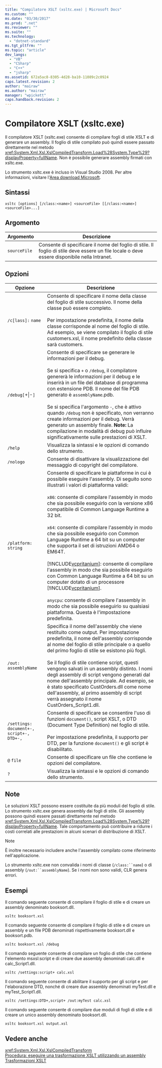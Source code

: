 ```yaml
---
title: "Compilatore XSLT (xsltc.exe) | Microsoft Docs"
ms.custom: ""
ms.date: "03/30/2017"
ms.prod: ".net"
ms.reviewer: ""
ms.suite: ""
ms.technology: 
  - "dotnet-standard"
ms.tgt_pltfrm: ""
ms.topic: "article"
dev_langs: 
  - "VB"
  - "CSharp"
  - "C++"
  - "jsharp"
ms.assetid: 672a5ac8-8305-4d28-ba10-11089c2c0924
caps.latest.revision: 2
author: "mairaw"
ms.author: "mairaw"
manager: "wpickett"
caps.handback.revision: 2
---
```

# Compilatore XSLT (xsltc.exe)
Il compilatore XSLT \(xsltc.exe\) consente di compilare fogli di stile XSLT e di generare un assembly.  Il foglio di stile compilato può quindi essere passato direttamente nel metodo <xref:System.Xml.Xsl.XslCompiledTransform.Load%28System.Type%29?displayProperty=fullName>.  Non è possibile generare assembly firmati con xsltc.exe.  
  
 Lo strumento xsltc.exe è incluso in Visual Studio 2008.  Per altre informazioni, visitare l'[Area download Microsoft](http://go.microsoft.com/fwlink/?LinkId=89463).  
  
## Sintassi  
  
```  
xsltc [options] [/class:<name>] <sourceFile> [[/class:<name>] <sourceFile>...]  
```  
  
## Argomento  
  
|Argomento|Descrizione|  
|---------------|-----------------|  
|`sourceFile`|Consente di specificare il nome del foglio di stile.  Il foglio di stile deve essere un file locale o deve essere disponibile nella Intranet.|  
  
## Opzioni  
  
|Opzione|Descrizione|  
|-------------|-----------------|  
|`/c[lass]:` `name`|Consente di specificare il nome della classe del foglio di stile successivo.  Il nome della classe può essere completo.<br /><br /> Per impostazione predefinita, il nome della classe corrisponde al nome del foglio di stile.  Ad esempio, se viene compilato il foglio di stile customers.xsl, il nome predefinito della classe sarà customers.|  
|`/debug[`\+&#124;\-`]`|Consente di specificare se generare le informazioni per il debug.<br /><br /> Se si specifica `+` o `/debug`, il compilatore genererà le informazioni per il debug e le inserirà in un file del database di programma con estensione PDB.  Il nome del file PDB generato è `assemblyName`.pdb.<br /><br /> Se si specifica l'argomento `-`, che è attivo quando `/debug` non è specificato, non verranno create informazioni per il debug.  Verrà generato un assembly finale. **Note:**  La compilazione in modalità di debug può influire significativamente sulle prestazioni di XSLT.|  
|`/help`|Visualizza la sintassi e le opzioni di comando dello strumento.|  
|`/nologo`|Consente di disattivare la visualizzazione del messaggio di copyright del compilatore.|  
|`/platform:` `string`|Consente di specificare le piattaforme in cui è possibile eseguire l'assembly.  Di seguito sono illustrati i valori di piattaforma validi:<br /><br /> `x86`: consente di compilare l'assembly in modo che sia possibile eseguirlo con la versione x86 compatibile di Common Language Runtime a 32 bit.<br /><br /> `x64`: consente di compilare l'assembly in modo che sia possibile eseguirlo con Common Language Runtime a 64 bit su un computer che supporta il set di istruzioni AMD64 o EM64T.<br /><br /> [!INCLUDE[vcpritanium](../../../../includes/vcpritanium-md.md)]: consente di compilare l'assembly in modo che sia possibile eseguirlo con Common Language Runtime a 64 bit su un computer dotato di un processore [!INCLUDE[vcpritanium](../../../../includes/vcpritanium-md.md)].<br /><br /> `anycpu`: consente di compilare l'assembly in modo che sia possibile eseguirlo su qualsiasi piattaforma.  Questa è l'impostazione predefinita.|  
|`/out:` `assemblyName`|Specifica il nome dell'assembly che viene restituito come output.  Per impostazione predefinita, il nome dell'assembly corrisponde al nome del foglio di stile principale o a quello del primo foglio di stile se esistono più fogli.<br /><br /> Se il foglio di stile contiene script, questi vengono salvati in un assembly distinto.  I nomi degli assembly di script vengono generati dal nome dell'assembly principale.  Ad esempio, se è stato specificato CustOrders.dll come nome dell'assembly, al primo assembly di script verrà assegnato il nome CustOrders\_Script1.dll.|  
|`/settings:` `document+-, script+-, DTD+-,`|Consente di specificare se consentire l'uso di funzioni `document()`, script XSLT, o DTD \(Document Type Definition\) nel foglio di stile.<br /><br /> Per impostazione predefinita, il supporto per DTD, per la funzione `document()` e gli script è disabilitato.|  
|`@` `file`|Consente di specificare un file che contiene le opzioni del compilatore.|  
|`?`|Visualizza la sintassi e le opzioni di comando dello strumento.|  
  
## Note  
 Le soluzioni XSLT possono essere costituite da più moduli del foglio di stile.  Lo strumento xsltc.exe genera assembly dai fogli di stile.  Gli assembly possono quindi essere passati direttamente nel metodo <xref:System.Xml.Xsl.XslCompiledTransform.Load%28System.Type%29?displayProperty=fullName>.  Tale comportamento può contribuire a ridurre i costi correlati alle prestazioni in alcuni scenari di distribuzione di XSLT.  
  
> [!NOTE]
>  È inoltre necessario includere anche l'assembly compilato come riferimento nell'applicazione.  
  
 Lo strumento xsltc.exe non convalida i nomi di classe \(`/class:``name`\) o di assembly \(`/out:``assemblyName`\).  Se i nomi non sono validi, CLR genera errori.  
  
## Esempi  
 Il comando seguente consente di compilare il foglio di stile e di creare un assembly denominato booksort.dll.  
  
```  
xsltc booksort.xsl  
```  
  
 Il comando seguente consente di compilare il foglio di stile e di creare un assembly e un file PDB denominati rispettivamente booksort.dll e booksort.pdb.  
  
```  
xsltc booksort.xsl /debug  
```  
  
 Il comando seguente consente di compilare un foglio di stile che contiene l'elemento msxsl:script e di creare due assembly denominati calc.dll e calc\_Script1.dll.  
  
```  
xsltc /settings:script+ calc.xsl  
```  
  
 Il comando seguente consente di abilitare il supporto per gli script e per l'elaborazione DTD, nonché di creare due assembly denominati myTest.dll e myTest\_Script1.dll.  
  
```  
xsltc /settings:DTD+,script+ /out:myTest calc.xsl  
```  
  
 Il comando seguente consente di compilare due moduli di fogli di stile e di creare un unico assembly denominato booksort.dll.  
  
```  
xsltc booksort.xsl output.xsl  
```  
  
## Vedere anche  
 <xref:System.Xml.Xsl.XslCompiledTransform>   
 [Procedura: eseguire una trasformazione XSLT utilizzando un assembly](../../../../docs/standard/data/xml/how-to-perform-an-xslt-transformation-by-using-an-assembly.md)   
 [Trasformazioni XSLT](../../../../docs/standard/data/xml/xslt-transformations.md)
